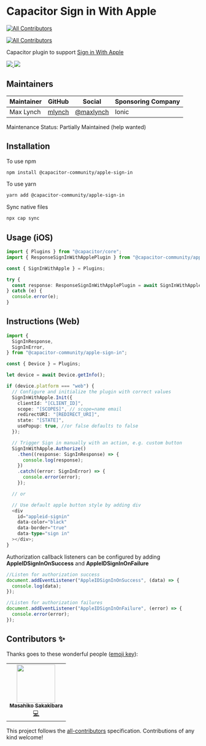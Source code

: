 # Capacitor Sign in With Apple

<!-- ALL-CONTRIBUTORS-BADGE:START - Do not remove or modify this section -->

[![All Contributors](https://img.shields.io/badge/all_contributors-1-orange.svg?style=flat-square)](#contributors-)

<!-- ALL-CONTRIBUTORS-BADGE:END -->

<!-- ALL-CONTRIBUTORS-BADGE:START - Do not remove or modify this section -->

[![All Contributors](https://img.shields.io/badge/all_contributors-2-orange.svg?style=flat-square)](#contributors-)

<!-- ALL-CONTRIBUTORS-BADGE:END -->

Capacitor plugin to support [Sign in With Apple](https://developer.apple.com/sign-in-with-apple/get-started/)

<!-- Badges -->
<a href="https://npmjs.com/package/@capacitor-community/apple-sign-in">
  <img src="https://img.shields.io/npm/v/@capacitor-community/apple-sign-in.svg">
</a>
<a href="https://npmjs.com/package/@capacitor-community/apple-sign-in">
  <img src="https://img.shields.io/npm/l/@capacitor-community/apple-sign-in.svg">
</a>

## Maintainers

| Maintainer | GitHub                              | Social                                    | Sponsoring Company |
| ---------- | ----------------------------------- | ----------------------------------------- | ------------------ |
| Max Lynch  | [mlynch](https://github.com/mlynch) | [@maxlynch](https://twitter.com/maxlynch) | Ionic              |

Maintenance Status: Partially Maintained (help wanted)

## Installation

To use npm

```bash
npm install @capacitor-community/apple-sign-in
```

To use yarn

```bash
yarn add @capacitor-community/apple-sign-in
```

Sync native files

```bash
npx cap sync
```

## Usage (iOS)

```ts
import { Plugins } from "@capacitor/core";
import { ResponseSignInWithApplePlugin } from "@capacitor-community/apple-sign-in";

const { SignInWithApple } = Plugins;

try {
  const response: ResponseSignInWithApplePlugin = await SignInWithApple.Authorize();
} catch (e) {
  console.error(e);
}
```

## Instructions (Web)

```ts
import {
  SignInResponse,
  SignInError,
} from "@capacitor-community/apple-sign-in";

const { Device } = Plugins;

let device = await Device.getInfo();

if (device.platform === "web") {
  // Configure and initialize the plugin with correct values
  SignInWithApple.Init({
    clientId: "[CLIENT_ID]",
    scope: "[SCOPES]", // scope=name email
    redirectURI: "[REDIRECT_URI]",
    state: "[STATE]",
    usePopup: true, //or false defaults to false
  });

  // Trigger Sign in manually with an action, e.g. custom button
  SignInWithApple.Authorize()
    .then((response: SignInResponse) => {
      console.log(response);
    })
    .catch((error: SignInError) => {
      console.error(error);
    });

  // or

  // Use default apple button style by adding div
  <div
    id="appleid-signin"
    data-color="black"
    data-border="true"
    data-type="sign in"
  ></div>;
}
```

Authorization callback listeners can be configured by adding **AppleIDSignInOnSuccess** and **AppleIDSignInOnFailure**

```ts
//Listen for authorization success
document.addEventListener("AppleIDSignInOnSuccess", (data) => {
  console.log(data);
});

//Listen for authorization failures
document.addEventListener("AppleIDSignInOnFailure", (error) => {
  console.error(error);
});
```

## Contributors ✨

Thanks goes to these wonderful people ([emoji key](https://allcontributors.org/docs/en/emoji-key)):

<!-- ALL-CONTRIBUTORS-LIST:START - Do not remove or modify this section -->
<!-- prettier-ignore-start -->
<!-- markdownlint-disable -->
<table>
  <tr>
    <td align="center"><a href="https://rdlabo.jp"><img src="https://avatars1.githubusercontent.com/u/9690024?v=4" width="100px;" alt=""/><br /><sub><b>Masahiko Sakakibara</b></sub></a><br /><a href="https://github.com/capacitor-community/apple-sign-in/commits?author=rdlabo" title="Code">💻</a></td>
  </tr>
</table>

<!-- markdownlint-enable -->
<!-- prettier-ignore-end -->

<!-- ALL-CONTRIBUTORS-LIST:END -->

This project follows the [all-contributors](https://github.com/all-contributors/all-contributors) specification. Contributions of any kind welcome!

